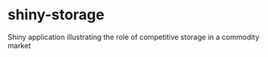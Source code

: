 # shiny-storage
Shiny application illustrating the role of competitive storage in a commodity market
